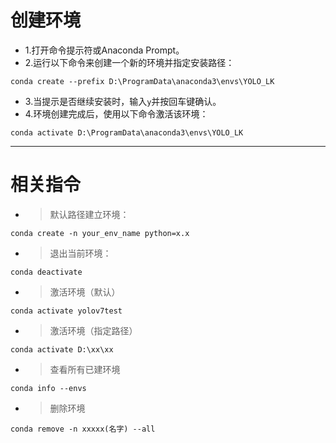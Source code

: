 # 创建环境

* 1.打开命令提示符或Anaconda Prompt。
* 2.运行以下命令来创建一个新的环境并指定安装路径：
```
conda create --prefix D:\ProgramData\anaconda3\envs\YOLO_LK
```
* 3.当提示是否继续安装时，输入`y`并按回车键确认。
* 4.环境创建完成后，使用以下命令激活该环境：
```
conda activate D:\ProgramData\anaconda3\envs\YOLO_LK
```

------------------

# 相关指令

* > 默认路径建立环境：
```
conda create -n your_env_name python=x.x
```
* > 退出当前环境：
```
conda deactivate
```
* > 激活环境（默认）
```
conda activate yolov7test
```
* > 激活环境（指定路径）
```
conda activate D:\xx\xx
```
* > 查看所有已建环境
```
conda info --envs
```

* > 删除环境
```
conda remove -n xxxxx(名字) --all
```
